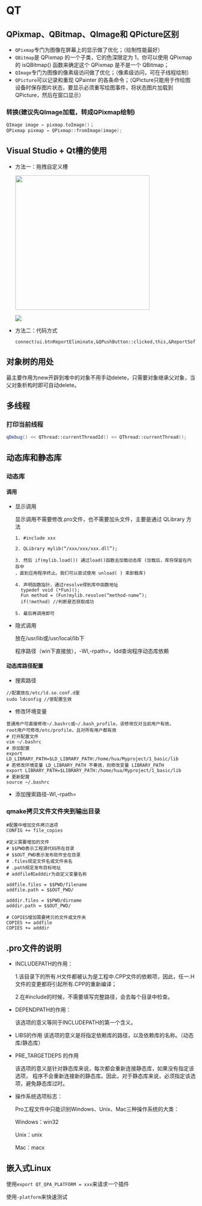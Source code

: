 # QT

## QPixmap、QBitmap、QImage和 QPicture区别

- `QPixmap`专门为图像在屏幕上的显示做了优化；（绘制性能最好）
- `QBitmap`是 QPixmap 的一个子类，它的色深限定为 1，你可以使用 QPixmap 的 isQBitmap() 函数来确定这个 QPixmap 是不是一个 QBitmap；
- `QImage`专门为图像的像素级访问做了优化；（像素级访问，可在子线程绘制）
- `QPicture`可以记录和重现 QPainter 的各条命令；（QPicture只能用于作绘图设备时保存图片状态，要显示必须重写绘图事件，将状态图片加载到QPicture，然后在窗口显示）

### 转换(建议先QImage加载，转成QPixmap绘制)

```cpp
QImage image = pixmap.toImage()；
QPixmap pixmap = QPixmap::fromImage(image);
```

## Visual Studio + Qt槽的使用

+ 方法一：拖拽自定义槽
  
  <img title="" src="../img/9374305026978839b7020058e9a5f5e75d0f7908.png" alt="" width="357">
  
  ![](../img/170fda00d8a868cd1e11485c30f878b84b89e52c.png)

+ 方法二：代码方式
  
  ```
  connect(ui.btnReportEliminate,&QPushButton::clicked,this,&ReportSoft::connectDB);
  ```

## 对象树的用处

最主要作用为new开辟到堆中的对象不用手动delete，只需要对象继承父对象，当父对象析构时即可自动delete。

## 多线程

### 打印当前线程

```cpp
qDebug() << QThread::currentThreadId() << QThread::currentThread();
```

## 动态库和静态库

### 动态库

#### 调用

+ 显示调用
  
  显示调用不需要修改.pro文件，也不需要加头文件，主要是通过 QLibrary 方法
  
  ```
  1. #include xxx
  
  2. QLibrary mylib(“/xxx/xxx/xxx.dll”);
  
  3. 然后 if(mylib.load()) 通过load()函数去加载动态库 (加载后，库将保留在内存中
  ，直到应用程序终止。我们可以尝试使用 unload( ) 来卸载库)
  
  4. 声明函数指针，通过resolve得到库中函数地址
    typedef void (*Fun)();
    Fun method = (Fun)mylib.resolve(“method-name”);
    if(!method) //判断是否获取成功
  
  5. 最后再调用即可
  ```

+ 隐式调用
  
  放在/usr/lib或/usr/local/lib下
  
  程序路径（win下直接放），-Wl,-rpath=，ldd查询程序动态库依赖

#### 动态库路径配置

+ 搜索路径

```shell
//配置放在/etc/ld.so.conf.d里
sudo ldconfig //使配置生效
```

+ 修改环境变量

```shell
普通用户可直接修改~/.bashrc或~/.bash_profile，该修改仅对当前用户有效。
root用户可修改/etc/profile，且对所有用户都有效
# 打开配置文件
vim ~/.bashrc
# 添加配置
export LD_LIBRARY_PATH=$LD_LIBRARY_PATH:/home/hua/Myproject/1_basic/lib
# 若修改环境变量 LD_LIBRARY_PATH 不奏效，则修改变量 LIBRARY_PATH
export LIBRARY_PATH=$LIBRARY_PATH:/home/hua/Myproject/1_basic/lib
# 更新配置
source ~/.bashrc
```

+ 添加搜索路径-Wl,-rpath=

### qmake拷贝文件文件夹到输出目录

```qmake
#配置中增加文件拷贝选项
CONFIG += file_copies

#定义需要增加的文件
# $$PWD表示工程源代码所在目录
# $$OUT_PWD表示发布软件坐在目录
# .files规定文件名或文件夹名
# .path规定发布目标地址
# addfile和adddir为自定义变量名称

addfile.files = $$PWD/filename
addfile.path = $$OUT_PWD/

adddir.files = $$PWD/dirname
adddir.path = $$OUT_PWD/

# COPIES增加需要拷贝的文件或文件夹
COPIES += addfile
COPIES += adddir
```

## .pro文件的说明

+ INCLUDEPATH的作用：
  
   1.该目录下的所有.H文件都被认为是工程中.CPP文件的依赖项，因此，任一.H文件的变更都将引起所有.CPP的重新编译；
  
  2.在#include的时候，不需要填写完整路径，会去每个目录中检查。

+ DEPENDPATH的作用：
  
  该选项的意义等同于INCLUDEPATH的第一个含义。

+ LIBS的作用
  该选项的意义是将指定依赖库的路径，以及依赖库的名称。（动态库/静态库）

+ PRE_TARGETDEPS 的作用
  
  该选项的意义是针对静态库来说，每次都会重新连接静态库，如果没有指定该选项， 程序不会重新连接新的静态库。因此，对于静态库来说，必须指定该选项，避免静态库过时。

+ 操作系统选项标志：
  
  Pro工程文件中只能识别Windows、Unix、Mac三种操作系统的大类：
  
  Windows：win32
  
  Unix：unix
  
  Mac：macx

## 嵌入式Linux

使用`export QT_QPA_PLATFORM = xxx`来请求一个插件

使用`-platform`来快速测试
